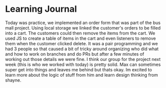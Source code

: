 # Learning Journal

Today was practice, we implemented an order form that was part of the bus mall project. Using local storage we linked the customer's orders to be filled into a cart. The customers could then remove the items from the cart. We used JS to create a table of items in the cart and even listeners to remove them when the customer clicked delete. It was a pair programming and we had 3 people so that caused a bit of tricky around organizing who did what and how to work on branches and do PRs but after a few minutes of working out those details we were fine. I think our group for the project next week (this is who we worked with today) is pretty solid. Max can sometimes super get into things and leaves me behind but thats okay. Im excited to learn more about the logic of stuff from him and learn design thinking from shayne. 
